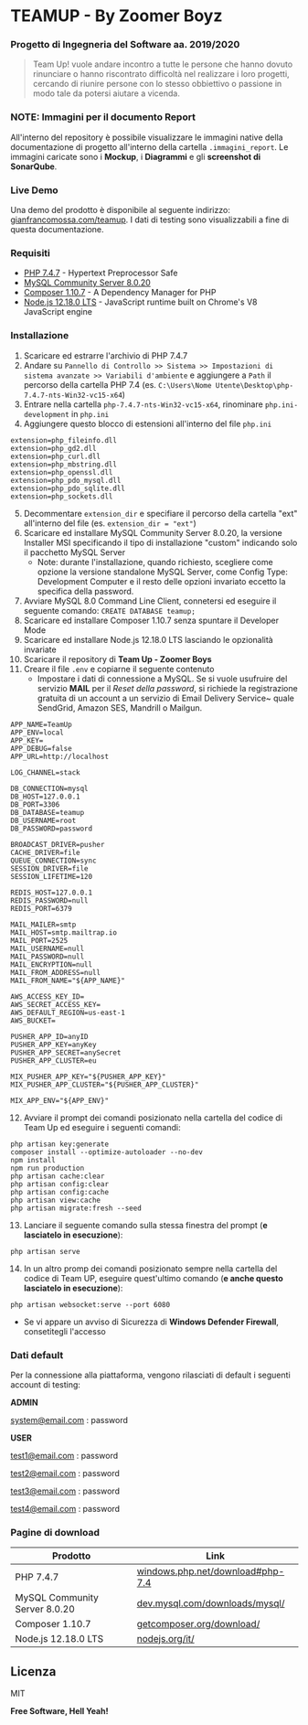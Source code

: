 # TEAMUP - By Zoomer Boyz
### Progetto di Ingegneria del Software aa. 2019/2020

>Team Up! vuole andare incontro a tutte le persone che hanno dovuto rinunciare o hanno riscontrato difficoltà nel realizzare i loro progetti, cercando di riunire persone con lo stesso obbiettivo o passione in modo tale da potersi aiutare a vicenda.

### NOTE: Immagini per il documento Report
All'interno del repository è possibile visualizzare le immagini native della documentazione di progetto all'interno della cartella ```.immagini_report```. Le immagini caricate sono i **Mockup**, i **Diagrammi** e gli **screenshot di SonarQube**.

### Live Demo
Una demo del prodotto è disponibile al seguente indirizzo: [gianfrancomossa.com/teamup](https://gianfrancomossa.com/teamup/). I dati di testing sono visualizzabili a fine di questa documentazione.

### Requisiti
* [PHP 7.4.7](https://windows.php.net/downloads/releases/php-7.4.7-nts-Win32-vc15-x64.zip) - Hypertext Preprocessor Safe
* [MySQL Community Server 8.0.20](https://cdn.mysql.com//Downloads/MySQLInstaller/mysql-installer-community-8.0.20.0.msi)
* [Composer 1.10.7](https://getcomposer.org/Composer-Setup.exe) - A Dependency Manager for PHP
* [Node.js 12.18.0 LTS](https://nodejs.org/dist/v12.18.0/node-v12.18.0-x64.msi) - JavaScript runtime built on Chrome's V8 JavaScript engine

### Installazione

1. Scaricare ed estrarre l'archivio di PHP 7.4.7
2. Andare su ```Pannello di Controllo >> Sistema >> Impostazioni di sistema avanzate >> Variabili d'ambiente``` e aggiungere a ```Path``` il percorso della cartella PHP 7.4 (es. ```C:\Users\Nome Utente\Desktop\php-7.4.7-nts-Win32-vc15-x64```)
3. Entrare nella cartella ```php-7.4.7-nts-Win32-vc15-x64```, rinominare ```php.ini-development``` in ```php.ini```
4. Aggiungere questo blocco di estensioni all'interno del file ```php.ini```
```
extension=php_fileinfo.dll
extension=php_gd2.dll
extension=php_curl.dll
extension=php_mbstring.dll
extension=php_openssl.dll
extension=php_pdo_mysql.dll
extension=php_pdo_sqlite.dll
extension=php_sockets.dll
```
5. Decommentare ```extension_dir``` e specifiare il percorso della cartella "ext" all'interno del file (es. ```extension_dir = "ext"```)
6. Scaricare ed installare MySQL Community Server 8.0.20, la versione Installer MSI specificando il tipo di installazione "custom" indicando solo il pacchetto MySQL Server
    * Note: durante l'installazione, quando richiesto, scegliere come opzione la versione standalone MySQL Server, come Config Type: Development Computer e il resto delle opzioni invariato eccetto la specifica della password.
7. Avviare MySQL 8.0 Command Line Client, connetersi ed eseguire il seguente comando: ```CREATE DATABASE teamup;```
8. Scaricare ed installare Composer 1.10.7 senza spuntare il Developer Mode
9. Scaricare ed installare Node.js 12.18.0 LTS lasciando le opzionalità invariate
10. Scaricare il repository di **Team Up - Zoomer Boys**
11. Creare il file ```.env``` e copiarne il seguente contenuto
    * Impostare i dati di connessione a MySQL. Se si vuole usufruire del servizio **MAIL** per il *Reset della password*, si richiede la registrazione gratuita di un account a un servizio di Email Delivery Service~ quale SendGrid, Amazon SES, Mandrill o Mailgun.
```
APP_NAME=TeamUp
APP_ENV=local
APP_KEY=
APP_DEBUG=false
APP_URL=http://localhost

LOG_CHANNEL=stack

DB_CONNECTION=mysql
DB_HOST=127.0.0.1
DB_PORT=3306
DB_DATABASE=teamup
DB_USERNAME=root
DB_PASSWORD=password

BROADCAST_DRIVER=pusher
CACHE_DRIVER=file
QUEUE_CONNECTION=sync
SESSION_DRIVER=file
SESSION_LIFETIME=120

REDIS_HOST=127.0.0.1
REDIS_PASSWORD=null
REDIS_PORT=6379

MAIL_MAILER=smtp
MAIL_HOST=smtp.mailtrap.io
MAIL_PORT=2525
MAIL_USERNAME=null
MAIL_PASSWORD=null
MAIL_ENCRYPTION=null
MAIL_FROM_ADDRESS=null
MAIL_FROM_NAME="${APP_NAME}"

AWS_ACCESS_KEY_ID=
AWS_SECRET_ACCESS_KEY=
AWS_DEFAULT_REGION=us-east-1
AWS_BUCKET=

PUSHER_APP_ID=anyID
PUSHER_APP_KEY=anyKey
PUSHER_APP_SECRET=anySecret
PUSHER_APP_CLUSTER=eu

MIX_PUSHER_APP_KEY="${PUSHER_APP_KEY}"
MIX_PUSHER_APP_CLUSTER="${PUSHER_APP_CLUSTER}"

MIX_APP_ENV="${APP_ENV}"
```
12. Avviare il prompt dei comandi posizionato nella cartella del codice di Team Up ed eseguire i seguenti comandi:
```
php artisan key:generate
composer install --optimize-autoloader --no-dev
npm install
npm run production
php artisan cache:clear
php artisan config:clear
php artisan config:cache
php artisan view:cache
php artisan migrate:fresh --seed
```
13. Lanciare il seguente comando sulla stessa finestra del prompt (**e lasciatelo in esecuzione**):
```
php artisan serve
```
14. In un altro promp dei comandi posizionato sempre nella cartella del codice di Team UP, eseguire quest'ultimo comando (**e anche questo lasciatelo in esecuzione**):
```
php artisan websocket:serve --port 6080
```
   * Se vi appare un avviso di Sicurezza di **Windows Defender Firewall**, consetitegli l'accesso

### Dati default
Per la connessione alla piattaforma, vengono rilasciati di default i seguenti account di testing:

**ADMIN**

system@email.com : password


**USER**

test1@email.com : password

test2@email.com : password

test3@email.com : password

test4@email.com : password


### Pagine di download

| Prodotto | Link |
| ------ | ------ |
| PHP 7.4.7 | [windows.php.net/download#php-7.4](https://windows.php.net/download#php-7.4) |
| MySQL Community Server 8.0.20 | [dev.mysql.com/downloads/mysql/](https://dev.mysql.com/downloads/mysql/) |
| Composer 1.10.7 | [getcomposer.org/download/](https://getcomposer.org/download/) |
| Node.js 12.18.0 LTS | [nodejs.org/it/](https://nodejs.org/it/) |


Licenza
----

MIT

**Free Software, Hell Yeah!**
